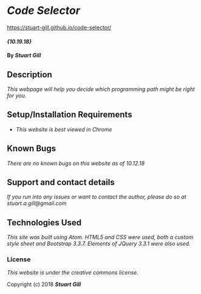 # _Code Selector_

https://stuart-gill.github.io/code-selector/

#### _{10.19.18}_

#### By _**Stuart Gill**_

## Description

_This webpage will help you decide which programming path might be right for you._

## Setup/Installation Requirements

* _This website is best viewed in Chrome_

## Known Bugs

_There are no known bugs on this website as of 10.12.18_

## Support and contact details

_If you run into any issues or want to contact the author, please do so at stuart.a.gill@gmail.com_

## Technologies Used

_This site was built using Atom. HTML5 and CSS were used, both a custom style sheet and Bootstrap 3.3.7. Elements of JQuery 3.3.1 were also used._

### License

*This website is under the creative commons license.*

Copyright (c) 2018 **_Stuart Gill_**
